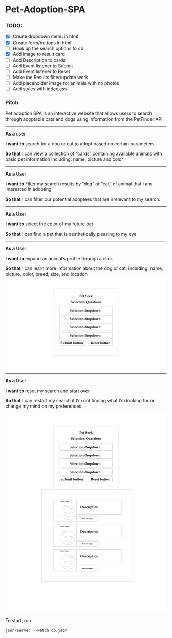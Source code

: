 # Pet-Adoption-SPA


### TODO:
- [x] Create dropdown menu in html
- [x] Create form/buttons in html
- [ ] Hook up the search options to db
- [x] Add image to result card
- [ ] Add Description to cards
- [ ] Add Event listener to Submit
- [ ] Add Event listener to Reset
- [ ] Make the Results filter/update work
- [ ] Add placeholder image for animals with no photos
- [ ] Add styles with index.css

### Pitch

Pet adoption SPA is an interactive website that allows users to search through adoptable cats and dogs using information from the PetFinder API.

---

**As a** user 

**I want to** search for a dog or cat to adopt based on certain parameters

**So that** I can view a collection of  “cards” containing available animals with basic pet information including: name, picture and color

---

**As a** User

**I want to** Filter my search results by “dog” or “cat” of animal that I am interested in adopting

**So that** I can filter our potential adoptees that are irrelevant to my search.

---

**As a** User

**I want to** select the color of my future pet

**So that** I can find a pet that is aesthetically pleasing to my eye

---

**As a** User

**I want to** expand an animal’s profile through a click

**So that** I can learn more information about the dog or cat, including: name, picture, color,  breed, size, and location
![Alt text](./assets/wireframe/Search.png)

---

**As a** User

**I want to** reset my search and start over

**So that** I can restart my search if I’m not finding what I’m looking for or change my mind on my preferences

![Alt text](./assets/wireframe/Results.png)


To start, run 
``` 
json-server --watch db.json 
```




